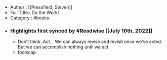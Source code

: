 - Author:: [[Pressfield, Steven]]
- Full Title:: Do the Work!
- Category:: #books
- ### Highlights first synced by #Readwise [[July 10th, 2022]]
    - Don’t think. Act.
 
We can always revise and revisit once we’ve acted. But we can accomplish nothing until we act.
    - foolscap
